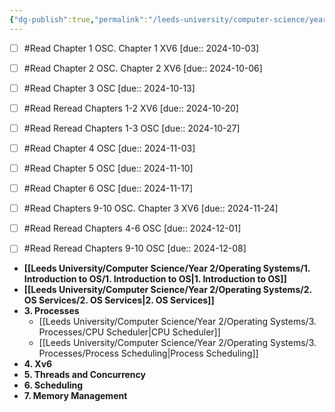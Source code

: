 ```yaml
---
{"dg-publish":true,"permalink":"/leeds-university/computer-science/year-2/operating-systems/operating-systems/","tags":["Mandatory-Module"]}
---
```


- [ ] #Read Chapter 1 OSC. Chapter 1 XV6 [due:: 2024-10-03]
- [ ] #Read Chapter 2 OSC. Chapter 2 XV6 [due:: 2024-10-06]
- [ ] #Read Chapter 3 OSC [due:: 2024-10-13]
- [ ] #Read Reread Chapters 1-2 XV6 [due:: 2024-10-20]
- [ ] #Read Reread Chapters 1-3 OSC [due:: 2024-10-27]
- [ ] #Read Chapter 4 OSC [due:: 2024-11-03]
- [ ] #Read Chapter 5 OSC [due:: 2024-11-10]
- [ ] #Read Chapter 6 OSC [due:: 2024-11-17]
- [ ] #Read Chapters 9-10 OSC. Chapter 3 XV6 [due:: 2024-11-24]
- [ ] #Read Reread Chapters 4-6 OSC [due:: 2024-12-01]
- [ ] #Read Reread Chapters 9-10 OSC [due:: 2024-12-08]


- **[[Leeds University/Computer Science/Year 2/Operating Systems/1. Introduction to OS/1. Introduction to OS\|1. Introduction to OS]]**
- **[[Leeds University/Computer Science/Year 2/Operating Systems/2. OS Services/2. OS Services\|2. OS Services]]**
- **3. Processes**
	- [[Leeds University/Computer Science/Year 2/Operating Systems/3. Processes/CPU Scheduler\|CPU Scheduler]]
	- [[Leeds University/Computer Science/Year 2/Operating Systems/3. Processes/Process Scheduling\|Process Scheduling]]
- **4. Xv6**
- **5. Threads and Concurrency**
- **6. Scheduling**
- **7. Memory Management**


